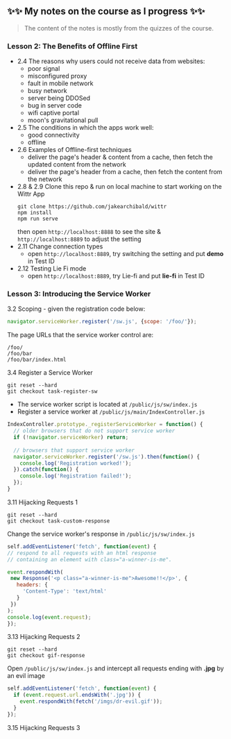 ## :sparkles::sparkles: My notes on the course as I progress :sparkles::sparkles:
> The content of the notes is mostly from the quizzes of the course.

### Lesson 2: The Benefits of Offline First
* 2.4 The reasons why users could not receive data from websites:
  * poor signal
  * misconfigured proxy
  * fault in mobile network
  * busy network
  * server being DDOSed
  * bug in server code
  * wifi captive portal
  * moon's gravitational pull
* 2.5 The conditions in which the apps work well:
  * good connectivity
  * offline
* 2.6 Examples of Offline-first techniques
  * deliver the page's header & content from a cache, then fetch the updated content from the network
  * deliver the page's header from a cache, then fetch the content from the network
* 2.8 & 2.9 Clone this repo & run on local machine to start working on the Wittr App
   ```
   git clone https://github.com/jakearchibald/wittr
   npm install
   npm run serve
   ```
   then open ```http://localhost:8888``` to see the site & ```http://localhost:8889``` to adjust the setting
* 2.11 Change connection types
  * open ```http://localhost:8889```, try switching the setting and put **demo** in Test ID
* 2.12 Testing Lie Fi mode
  * open ```http://localhost:8889```, try Lie-fi and put **lie-fi** in Test ID
   
### Lesson 3: Introducing the Service Worker
3.2 Scoping - given the registration code below:
   ```javascript
   navigator.serviceWorker.register('/sw.js', {scope: '/foo/'});
   ```
   The page URLs that the service worker control are:
   ```
   /foo/
   /foo/bar
   /foo/bar/index.html
   ```
3.4 Register a Service Worker
   ```
   git reset --hard
   git checkout task-register-sw
   ```
   - The service worker script is located at ```/public/js/sw/index.js```
   - Register a service worker at ```/public/js/main/IndexController.js```
   
   ```javascript
   IndexController.prototype._registerServiceWorker = function() {
     // older browsers that do not support service worker
     if (!navigator.serviceWorker) return;
     
     // browsers that support service worker
     navigator.serviceWorker.register('/sw.js').then(function() {
       console.log('Registration worked!');
     }).catch(function() {
       console.log('Registration failed!');
     });
   }
   ```
3.11 Hijacking Requests 1
   ```
   git reset --hard
   git checkout task-custom-response
   ```
   Change the service worker's response in ```/public/js/sw/index.js```
   ```javascript
   self.addEventListener('fetch', function(event) {
   // respond to all requests with an html response
   // containing an element with class="a-winner-is-me".

  event.respondWith(
    new Response('<p class="a-winner-is-me">Awesome!!</p>', {
      headers: {
        'Content-Type': 'text/html'
      }
    })
  );
  console.log(event.request);
  });
  ```
3.13 Hijacking Requests 2
```
git reset --hard
git checkout gif-response
```
Open ```/public/js/sw/index.js``` and intercept all requests ending with **.jpg** by an evil image
```javascript
self.addEventListener('fetch', function(event) {
  if (event.request.url.endsWith('.jpg')) {
    event.respondWith(fetch('/imgs/dr-evil.gif'));
  }
});
```
3.15 Hijacking Requests 3


